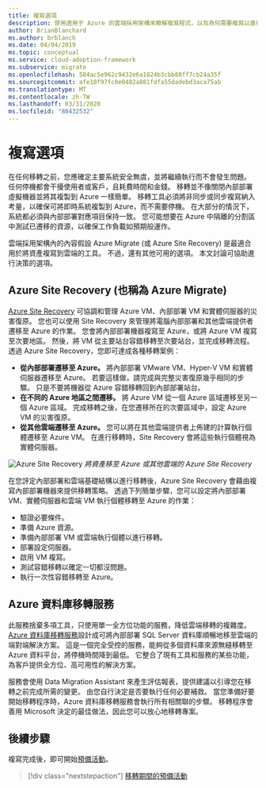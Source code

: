 ```yaml
---
title: 複寫選項
description: 使用適用于 Azure 的雲端採用架構來瞭解複寫程式，以及為何需要複寫以進行雲端遷移。
author: BrianBlanchard
ms.author: brblanch
ms.date: 04/04/2019
ms.topic: conceptual
ms.service: cloud-adoption-framework
ms.subservice: migrate
ms.openlocfilehash: 584ac5e962c9432e6a1824b3cbb88ff7cb24a35f
ms.sourcegitcommit: afe10f97fc0e0402a881fdfa55dadebd3aca75ab
ms.translationtype: MT
ms.contentlocale: zh-TW
ms.lasthandoff: 03/31/2020
ms.locfileid: "80432532"
---
```

# <a name="replication-options"></a>複寫選項

在任何移轉之前，您應確定主要系統安全無虞，並將繼續執行而不會發生問題。 任何停機都會干擾使用者或客戶，且耗費時間和金錢。 移轉並不像關閉內部部署虛擬機器並將其複製到 Azure 一樣簡單。 移轉工具必須將非同步或同步複寫納入考量，以確保可將即時系統複製到 Azure，而不需要停機。 在大部分的情況下，系統都必須與內部部署對應項目保持一致。 您可能想要在 Azure 中隔離的分割區中測試已遷移的資源，以確保工作負載如預期般運作。

雲端採用架構內的內容假設 Azure Migrate (或 Azure Site Recovery) 是最適合用於將資產複寫到雲端的工具。 不過，還有其他可用的選項。 本文討論可協助進行決策的選項。

## <a name="azure-site-recovery-also-known-as-azure-migrate"></a>Azure Site Recovery (也稱為 Azure Migrate)

[Azure Site Recovery](https://docs.microsoft.com/azure/site-recovery/site-recovery-overview) 可協調和管理 Azure VM、內部部署 VM 和實體伺服器的災害復原。 您也可以使用 Site Recovery 來管理將電腦內部部署和其他雲端提供者遷移至 Azure 的作業。 您會將內部部署機器複寫至 Azure，或將 Azure VM 複寫至次要地區。 然後，將 VM 從主要站台容錯移轉至次要站台，並完成移轉流程。 透過 Azure Site Recovery，您即可達成各種移轉案例：

- **從內部部署遷移至 Azure。** 將內部部署 VMware VM、Hyper-V VM 和實體伺服器遷移至 Azure。 若要這樣做，請完成與完整災害復原幾乎相同的步驟。 只是不要將機器從 Azure 容錯移轉回到內部部署站台。
- **在不同的 Azure 地區之間遷移。** 將 Azure VM 從一個 Azure 區域遷移至另一個 Azure 區域。 完成移轉之後，在您遷移所在的次要區域中，設定 Azure VM 的災害復原。
- **從其他雲端遷移至 Azure。** 您可以將在其他雲端提供者上佈建的計算執行個體遷移至 Azure VM。 在進行移轉時，Site Recovery 會將這些執行個體視為實體伺服器。

![Azure Site Recovery](../../../_images/migrate/asr-replication-image.png)
*將資產移至 Azure 或其他雲端的 Azure Site Recovery*

在您評定內部部署和雲端基礎結構以進行移轉後，Azure Site Recovery 會藉由複寫內部部署機器來提供移轉策略。 透過下列簡單步驟，您可以設定將內部部署 VM、實體伺服器和雲端 VM 執行個體移轉至 Azure 的作業：

- 驗證必要條件。
- 準備 Azure 資源。
- 準備內部部署 VM 或雲端執行個體以進行移轉。
- 部署設定伺服器。
- 啟用 VM 複寫。
- 測試容錯移轉以確定一切都沒問題。
- 執行一次性容錯移轉至 Azure。

## <a name="azure-database-migration-service"></a>Azure 資料庫移轉服務

此服務捨棄多項工具，只使用單一全方位功能的服務，降低雲端移轉的複雜度。 [Azure 資料庫移轉服務](https://docs.microsoft.com/azure/dms/dms-overview)設計成可將內部部署 SQL Server 資料庫順暢地移至雲端的端對端解決方案。 這是一個完全受控的服務，能夠從多個資料庫來源無縫移轉至 Azure 資料平台，將停機時間降到最低。 它整合了現有工具和服務的某些功能，為客戶提供全方位、高可用性的解決方案。

服務會使用 Data Migration Assistant 來產生評估報表，提供建議以引導您在移轉之前完成所需的變更。 由您自行決定是否要執行任何必要補救。 當您準備好要開始移轉程序時，Azure 資料庫移轉服務會執行所有相關聯的步驟。 移轉程序會善用 Microsoft 決定的最佳做法，因此您可以放心地移轉專案。

## <a name="next-steps"></a>後續步驟

複寫完成後，即可開始[預備活動](./stage.md)。

> [!div class="nextstepaction"]
> [移轉期間的預備活動](./stage.md)
